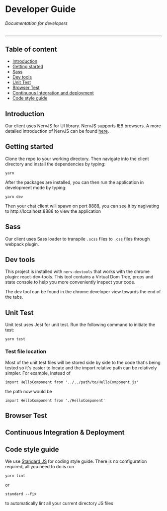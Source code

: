 # Developer Guide

###### Documentation for developers
---


## Table  of content
- [Introduction](#intro)
- [Getting started](#start)
- [Sass](#sass)
- [Dev tools](#devTools)
- [Unit Test](#unitTest)
- [Browser Test](#browserTest)
- [Continuous Integration and deployment](#ci)
- [Code style guide](#codeStyle)

## Introduction

Our client uses NervJS for UI library. NervJS supports IE8 browsers. A more detailed introduction of NervJS can be found [here](https://github.com/NervJS/nerv).

## Getting started

Clone the repo to your working directory. Then navigate into the client directory and install the dependencies by typing:

 ```
yarn
 ```

After the packages are installed, you can then run the application in development mode by typing:

```
yarn dev
```

Then your chat client will spawn on port 8888, you can see it by nagivating to http://localhost:8888 to view the application

## Sass

Our client uses Sass loader to transpile `.scss` files to `.css` files through webpack plugin.

## Dev tools

This project is installed with `nerv-devtools` that works with the chrome plugin: react-dev-tools. This tool contains a Virtual Dom Tree, props and state console to help you more conveniently inspect your code.

The dev tool can be found in the chrome developer view towards the end of the tabs.

## Unit Test
Unit test uses Jest for unit test. Run the following command to initiate the test:

```
yarn test
```

### Test file location
Most of the unit test files will be stored side by side to the code that's being tested so it's easier to locate and the import relative path can be relatively simpler. For example, instead of
```
import HelloComponent from '../../path/to/HelloComponent.js'
```
the path now would be
```
import HelloComponent from './HelloComponent'
```

## Browser Test

## Continuous Integration & Deployment


## <a name="codeStyle"></a> Code style guide
We use [Standard JS](https://standardjs.com/index.html) for coding style guide. There is no configuration required, all you need to do is run
```
yarn lint
```
or
```
standard --fix
```
to automatically lint all your current directory JS files
